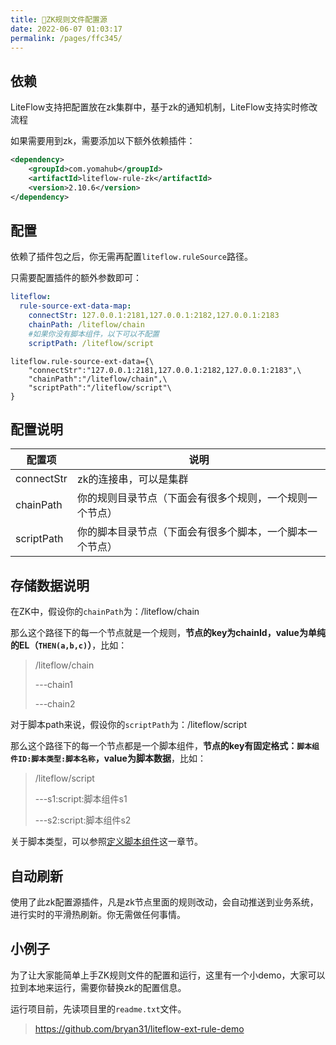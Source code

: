 ```yaml
---
title: 📗ZK规则文件配置源
date: 2022-06-07 01:03:17
permalink: /pages/ffc345/
---
```


## 依赖

LiteFlow支持把配置放在zk集群中，基于zk的通知机制，LiteFlow支持实时修改流程

如果需要用到zk，需要添加以下额外依赖插件：

```xml
<dependency>
    <groupId>com.yomahub</groupId>
    <artifactId>liteflow-rule-zk</artifactId>
    <version>2.10.6</version>
</dependency>
```

## 配置

依赖了插件包之后，你无需再配置`liteflow.ruleSource`路径。

只需要配置插件的额外参数即可：

<code-group>
  <code-block title="Yaml风格配置" active>

```yaml
liteflow:
  rule-source-ext-data-map:
    connectStr: 127.0.0.1:2181,127.0.0.1:2182,127.0.0.1:2183
    chainPath: /liteflow/chain
    #如果你没有脚本组件，以下可以不配置
    scriptPath: /liteflow/script
```
  </code-block>
  <code-block title="Properties风格配置">

```properties
liteflow.rule-source-ext-data={\
    "connectStr":"127.0.0.1:2181,127.0.0.1:2182,127.0.0.1:2183",\
    "chainPath":"/liteflow/chain",\
    "scriptPath":"/liteflow/script"\
}
```
  </code-block>

</code-group>



## 配置说明

| 配置项     | 说明                                                     |
| ---------- | -------------------------------------------------------- |
| connectStr | zk的连接串，可以是集群                                   |
| chainPath  | 你的规则目录节点（下面会有很多个规则，一个规则一个节点） |
| scriptPath | 你的脚本目录节点（下面会有很多个脚本，一个脚本一个节点） |



## 存储数据说明

在ZK中，假设你的`chainPath`为：/liteflow/chain

那么这个路径下的每一个节点就是一个规则，**节点的key为chainId，value为单纯的EL（`THEN(a,b,c)`）**，比如：

> /liteflow/chain
>
> ---chain1
>
> ---chain2



对于脚本path来说，假设你的`scriptPath`为：/liteflow/script

那么这个路径下的每一个节点都是一个脚本组件，**节点的key有固定格式：`脚本组件ID:脚本类型:脚本名称`，value为脚本数据**，比如：

> /liteflow/script
>
> ---s1:script:脚本组件s1
> 
> ---s2:script:脚本组件s2

关于脚本类型，可以参照[定义脚本组件](/pages/81d53c/)这一章节。




## 自动刷新
使用了此zk配置源插件，凡是zk节点里面的规则改动，会自动推送到业务系统，进行实时的平滑热刷新。你无需做任何事情。

## 小例子
为了让大家能简单上手ZK规则文件的配置和运行，这里有一个小demo，大家可以拉到本地来运行，需要你替换zk的配置信息。

运行项目前，先读项目里的`readme.txt`文件。

> https://github.com/bryan31/liteflow-ext-rule-demo
